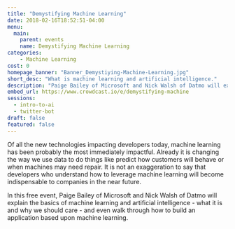 ```yaml
---
title: "Demystifying Machine Learning"
date: 2018-02-16T18:52:51-04:00
menu:
  main:
    parent: events
    name: Demystifying Machine Learning
categories:
    - Machine Learning
cost: 0
homepage_banner: "Banner_Demystiying-Machine-Learning.jpg"
short_desc: "What is machine learning and artificial intelligence."
description: "Paige Bailey of Microsoft and Nick Walsh of Datmo will explain the basics of machine learning and artificial intelligence."
embed_url: https://www.crowdcast.io/e/demystifying-machine
sessions:
  - intro-to-ai
  - twitter-bot
draft: false
featured: false
---
```


Of all the new technologies impacting developers today, machine learning has been probably the most immediately impactful. Already it is changing the way we use data to do things like predict how customers will behave or when machines may need repair. It is not an exaggeration to say that developers who understand how to leverage machine learning will become indispensable to companies in the near future.

In this free event, Paige Bailey of Microsoft and Nick Walsh of Datmo will explain the basics of machine learning and artificial intelligence - what it is and why we should care - and even walk through how to build an application based upon machine learning.